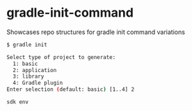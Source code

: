 # gradle-init-command
Showcases repo structures for gradle init command variations

```bash
$ gradle init

Select type of project to generate:
  1: basic
  2: application
  3: library
  4: Gradle plugin
Enter selection (default: basic) [1..4] 2
```

```bash
sdk env
```